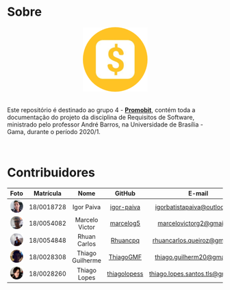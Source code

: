 # Sobre

<div align="center">
  <img src= "docs/assets/logos/Promobit.png"/>
</div>
<br />

Este repositório é destinado ao grupo 4 - [**Promobit**](https://www.promobit.com.br/), contém toda a documentação do projeto da disciplina de Requisitos de Software, ministrado pelo professor André Barros, na Universidade de Brasília - Gama, durante o período 2020/1.

<br />

# Contribuidores

|Foto | Matrícula | Nome | GitHub | E-mail|
|:--:|:--:|:--:|:--:|:--:|
| ![Igor](docs/assets/integrantes/Igor.png) | 18/0018728|Igor Paiva|[igor-paiva](https://github.com/igor-paiva)|igorbatistapaiva@outlook.com|
| ![Marcelo](docs/assets/integrantes/Marcelo.png) | 18/0054082| Marcelo Victor| [marcelog5](https://github.com/marcelog5)| marcelovictorg2@gmail.com
| ![Rhuan](docs/assets/integrantes/Rhuan.png) | 18/0054848 | Rhuan Carlos | [Rhuancpq](https://github.com/Rhuancpq)| rhuancarlos.queiroz@gmail.com
| ![Thiago Guilherme](docs/assets/integrantes/Thiago_G.png) | 18/0028308 | Thiago Guilherme | [ThiagoGMF](https://github.com/ThiagoGMF) | thiago.guilherm20@gmail.com
| ![Thiago Lopes](docs/assets/integrantes/Thiago_L.png) | 18/0028260| Thiago Lopes| [thiagolopess](https://github.com/thiagolopess)| thiago.lopes.santos.tls@gmail.com
